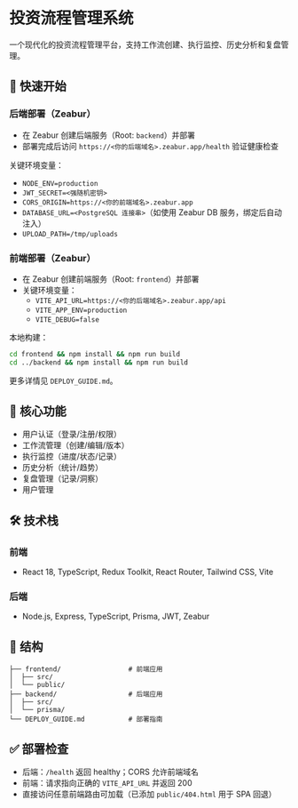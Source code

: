 # 投资流程管理系统

一个现代化的投资流程管理平台，支持工作流创建、执行监控、历史分析和复盘管理。

## 🚀 快速开始

### 后端部署（Zeabur）
- 在 Zeabur 创建后端服务（Root: `backend`）并部署
- 部署完成后访问 `https://<你的后端域名>.zeabur.app/health` 验证健康检查

关键环境变量：
- `NODE_ENV=production`
- `JWT_SECRET=<强随机密钥>`
- `CORS_ORIGIN=https://<你的前端域名>.zeabur.app`
- `DATABASE_URL=<PostgreSQL 连接串>`（如使用 Zeabur DB 服务，绑定后自动注入）
- `UPLOAD_PATH=/tmp/uploads`

### 前端部署（Zeabur）
- 在 Zeabur 创建前端服务（Root: `frontend`）并部署
- 关键环境变量：
  - `VITE_API_URL=https://<你的后端域名>.zeabur.app/api`
  - `VITE_APP_ENV=production`
  - `VITE_DEBUG=false`

本地构建：
```bash
cd frontend && npm install && npm run build
cd ../backend && npm install && npm run build
```

更多详情见 `DEPLOY_GUIDE.md`。

## 📱 核心功能
- 用户认证（登录/注册/权限）
- 工作流管理（创建/编辑/版本）
- 执行监控（进度/状态/记录）
- 历史分析（统计/趋势）
- 复盘管理（记录/洞察）
- 用户管理

## 🛠 技术栈

### 前端
- React 18, TypeScript, Redux Toolkit, React Router, Tailwind CSS, Vite

### 后端
- Node.js, Express, TypeScript, Prisma, JWT, Zeabur

## 📁 结构

```
├── frontend/                 # 前端应用
│  ├── src/
│  └── public/
├── backend/                  # 后端应用
│  ├── src/
│  └── prisma/
└── DEPLOY_GUIDE.md           # 部署指南
```

## ✅ 部署检查
- 后端：`/health` 返回 healthy；CORS 允许前端域名
- 前端：请求指向正确的 `VITE_API_URL` 并返回 200
- 直接访问任意前端路由可加载（已添加 `public/404.html` 用于 SPA 回退）

